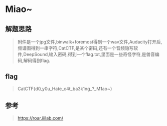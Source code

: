 # Miao~

## 解题思路

> 附件是一个jpg文件,binwalk+foremost得到一个wav文件,Audacity打开后,频谱图得到一串字符,CatCTF,是某个密码,还有一个音频隐写软件,DeepSound,输入密码,得到一个flag.txt,里面是一些奇怪字符,是兽音编码,解码得到flag.

## flag

> CatCTF{d0_y0u_Hate_c4t_ba3k1ng_?_M1ao~}

## 参考

> https://roar.iiilab.com/
